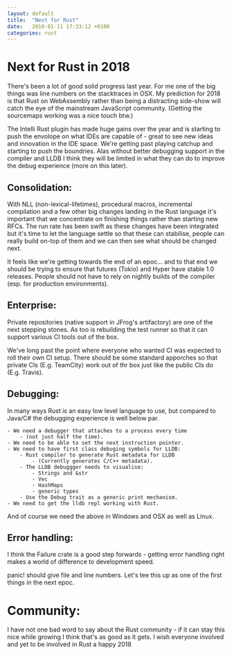 ```yaml
---
layout: default
title:  "Next for Rust"
date:   2018-01-11 17:33:12 +0100
categories: rust
---
```


# Next for Rust in 2018

There's been a lot of good solid progress last year. For me one of the big things was line numbers on the stacktraces in OSX. My prediction for 2018 is that Rust on WebAssembly rather than being a distracting side-show will catch the eye of the mainstream JavaScript community. (Getting the sourcemaps working was a nice touch btw.) 

The Intelli Rust plugin has made huge gains over the year and is starting to push the envolope on what IDEs are capable of - great to see new ideas and innovation in the IDE space. We're getting past playing catchup and starting to push the boundries. Alas without better debugging support in the compiler and LLDB I think they will be limited in what they can do to improve the debug experience (more on this later).

## Consolidation:

With NLL (non-lexical-lifetimes), procedural macros, incremental compilation and a few other big changes landing in the Rust language it's important that we concentrate on finishing things rather than starting new RFCs. The run rate has been swift as these changes have been integrated but it's time to let the language settle so that these can stabilise, people can really build on-top of them and we can then see what should be changed next. 

It feels like we're getting towards the end of an epoc... and to that end we should be trying to ensure that futures (Tokio) and Hyper have stable 1.0 releases. People should not have to rely on nightly builds of the compiler (esp. for production environments).

## Enterprise:

Private repositories (native support in JFrog's artifactory) are one of the next stepping stones. As too is rebuilding the test runner so that it can support various CI tools out of the box. 

We've long past the point where everyone who wanted CI was expected to roll their own CI setup. There should be some standard apporches so that private CIs (E.g. TeamCity) work out of thr box just like the public CIs do (E.g. Travis).

## Debugging:

In many ways Rust is an easy low level language to use, but compared to Java/C# the debugging experience is well below par.
 
	- We need a debugger that attaches to a process every time 
		- (not just half the time). 
	- We need to be able to set the next instruction pointer. 
	- We need to have first class debuging symbols for LLDB: 
		- Rust compiler to generate Rust metadata for LLDB 
			- (Currently generates C/C++ metadata). 
		- The LLDB debuggger needs to visualise:
			- Strings and &str
			- Vec
			- HashMaps 
			- generic types 
		- Use the Debug trait as a generic print mechanism. 
	- We need to get the lldb repl working with Rust.

And of course we need the above in Windows and OSX as well as Linux.

## Error handling:

I think the Failure crate is a good step forwards - getting error handling right makes a world of difference to development speed.

panic! should give file and line numbers. Let's tee this up as one of the first things in the next epoc.

# Community:

I have not one bad word to say about the Rust community - if it can stay this nice while growing I think that's as good as it gets. I wish everyone involved and yet to be involved in Rust a happy 2018

